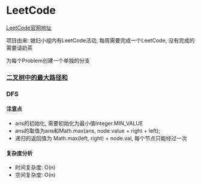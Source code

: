 # LeetCode

[LeetCode官网地址](https://leetcode.com/problemset/algorithms/)

项目由来: 媳妇小组内有LeetCode活动, 每周需要完成一个LeetCode, 没有完成的需要请奶茶

为每个Problem创建一个单独的分支

### [二叉树中的最大路径和](https://leetcode.cn/problems/binary-tree-maximum-path-sum/)

### DFS

#### 注意点

* ans的初始化, 需要初始化为最小值Integer.MIN_VALUE
* ans的取值为ans和Math.max(ans, node.value + right + left);
* 递归的返回值为 Math.max(left, right) + node.val, 每个节点只能经过一次

#### 复杂度分析

* 时间复杂度: O(n)
* 空间复杂度: O(n)
